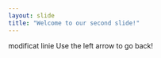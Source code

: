 ```yaml
---
layout: slide
title: "Welcome to our second slide!"
---
```

modificat linie
Use the left arrow to go back!
